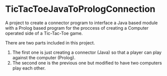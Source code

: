 # TicTacToeJavaToPrologConnection
A project to create a connector program to interface a Java based module with a Prolog based program for the proccess of creating a Computer operated side of a Tic-Tac-Toe game.

There are two parts included in this project.

1. The first one is just creating a connector (Java) so that a player can play against the computer (Prolog).
2. The second one is the previous one but modified to have two computers play each other.
